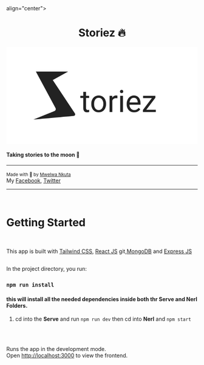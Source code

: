 <div> align="center">
  <h1 align="center">Storiez 🔥</h1>

  <img src="./wide-icon-svg.svg" alt="image" align="center"/>

  #### Taking stories to the moon 🚀
___
  <small>Made with 💙 by <a href="https://github.com/Merlee4">Mwelwa Nkuta</a></small>
  <br/>
  My [Facebook](https://faceboook.com/Merlee4t),
  [Twitter](https://twitter.com/Merlee4t)
  ___
<br/>
</p>

# Getting Started


<br/>

This app is built with [Tailwind CSS](https://github.com/tailwindlabs/tailwindcss), [React JS](https://github.com/facebook/create-react-app) git,[MongoDB](https://github.com/mongodb/mongo) and [Express JS](https://github.com/expressjs/express)

## 
In the project directory, you run:
### `npm run install`
####  this will install all the needed dependencies inside both thr Serve and Nerl Folders.
1. cd into the **Serve** and run `npm run dev` then cd into **Nerl** and `npm start`

<br/>
<br/>


Runs the app in the development mode.\
Open [http://localhost:3000](http://localhost:3000) to view the frontend.
<br/>
